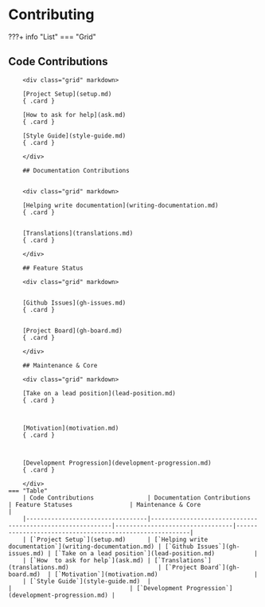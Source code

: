 # Contributing

???+ info "List"
=== "Grid"
## Code Contributions

        <div class="grid" markdown>

        [Project Setup](setup.md)
        { .card }

        [How to ask for help](ask.md)
        { .card }

        [Style Guide](style-guide.md)
        { .card }

        </div>

        ## Documentation Contributions


        <div class="grid" markdown>

        [Helping write documentation](writing-documentation.md)
        { .card }


        [Translations](translations.md)
        { .card }

        </div>

        ## Feature Status

        <div class="grid" markdown>


        [Github Issues](gh-issues.md)
        { .card }


        [Project Board](gh-board.md)
        { .card }

        </div>

        ## Maintenance & Core

        <div class="grid" markdown>

        [Take on a lead position](lead-position.md)
        { .card }



        [Motivation](motivation.md)
        { .card }



        [Development Progression](development-progression.md)
        { .card }

        </div>
    === "Table"
        | Code Contributions               | Documentation Contributions                               | Feature Statuses                | Maintenance & Core                                      |
        |----------------------------------|-----------------------------------------------------------|---------------------------------|---------------------------------------------------------|
        | [`Project Setup`](setup.md)      | [`Helping write documentation`](writing-documentation.md) | [`Github Issues`](gh-issues.md) | [`Take on a lead position`](lead-position.md)           |
        | [`How  to ask for help`](ask.md) | [`Translations`](translations.md)                         | [`Project Board`](gh-board.md)  | [`Motivation`](motivation.md)                           |
        | [`Style Guide`](style-guide.md)  |                                                           |                                 | [`Development Progression`](development-progression.md) |
